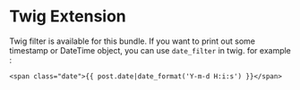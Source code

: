 Twig Extension
=======
Twig filter is available for this bundle. If you want to print out some timestamp or DateTime object, you can use `date_filter` in twig. for example :

    <span class="date">{{ post.date|date_format('Y-m-d H:i:s') }}</span>